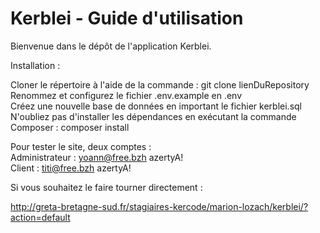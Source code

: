 # Kerblei - Guide d'utilisation

Bienvenue dans le dépôt de l'application Kerblei.  

Installation :  

Cloner le répertoire à l'aide de la commande : git clone lienDuRepository    
Renommez et configurez le fichier .env.example en .env  
Créez une nouvelle base de données en important le fichier kerblei.sql  
N'oubliez pas d'installer les dépendances en exécutant la commande Composer : composer install    

Pour tester le site, deux comptes :  
Administrateur : yoann@free.bzh      azertyA!  
Client : titi@free.bzh     azertyA!  
  
Si vous souhaitez le faire tourner directement :  

http://greta-bretagne-sud.fr/stagiaires-kercode/marion-lozach/kerblei/?action=default

